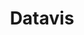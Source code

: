 ---
title: Datavis
layout: home
articles:
    -  title: Criminaliteit tijdens de Covid-19 periode
       markdown: |
            We leven in een bijzondere tijd. De pandemie heeft ons slecht getroffen, vooral onze gezondheid. Hierdoor hebben wij ons moeten aanpassen. Dit was ook een harde klap voor de criminaliteit, waardoor een aantal misdaden zijn verminderd. Dit is wel goed nieuws zou je zeggen. Maar desondanks heeft dit geleid tot het ontstaan van nieuwe misdaden en een stijging bij bestaande misdaden. Met andere woorden de criminaliteit heeft zich ook aangepast.
            
            Zo is de zakkenrollerij gedaald en zijn de aantal inbraken verminderd, maar jammer genoeg is hierdoor een nieuwe deur geopend voor criminelen, namelijk Cybercrime. Opgelicht worden op het internet. Een ervaring die je niemand gunt!

            We nemen je mee in de cijfers en de verhalen van gedupeerden en stellen je graag op de hoogte van wat er precies veranderd is.
cijfers_articles:
    - markdown: |
        ## Uit cijfers van de politie blijkt dat er 
        ### 590498
        
        gedupeerden van criminaliteit waren tijdens de pandemie. Dit is een weergave van de hoeveelheid mensen die getroffen zijn door verschillende misdaden. COVID-19 heeft veel economische en humanitaire verliezen veroorzaakt. Daarnaast heeft het virus een grote impact op de ontwikkeling van criminaliteit in Nederland.
    - markdown: |
        ## 34% hiervan was cybercrime
        ### 345569
        Gedupeerden tijdens de pandemie volgens de politiecijfers vanaf 1 maart 2020 tot en met 30 november 2020. Dit is een weergave van de hoeveelheid mensen die getroffen zijn door bepaalde misdaden.

        Niet alle criminelen zijn inactief door de pandemie. Het aantal fraudegevallen is sterk toegenomen. Afgelopen jaar werden in maart bijna 9.000 gevallen van fraude gemeld, tegenover 6.600 een jaar geleden. Het gaat daarbij vooral om de kwestie van digitale fraude. 34% hiervan is cybercrime. in braak en % was zakkenrollerij.
stackedbar_articles: 
  - markdown: |
      ### -75.1%
      Tijdens de lockdown wordt er veel minder zakkenrollerij bij de politie gemeld. Of het nou komt door het gebrek aan evenementen, legere winkelstraten of doordat zelfs criminelen liever anderhalve meter afstand houden.
  - markdown: |
      ### -60.2%
      De pandemie heeft ook een positief effect gehad: het aantal inbraken is sterk gedaald. Nu we allemaal veel meer thuiswerken, zijn er minder mogelijkheden voor inbrekers om ongezien een huis binnen te komen.
  - markdown: |
      ### 174.3%
      Cybercriminelen proberen op verschillende manieren te profiteren van de coronacrisis. Sinds maatregelen zijn genomen om verspreiding van het coronavirus tegen te gaan is het digitale verkeer sterk toegenomen. Deze crisis heeft bij veel mensen onzekerheid gebracht en een dringende behoefte aan informatie, wat een gunstige combinatie is voor cybercriminelen.



---